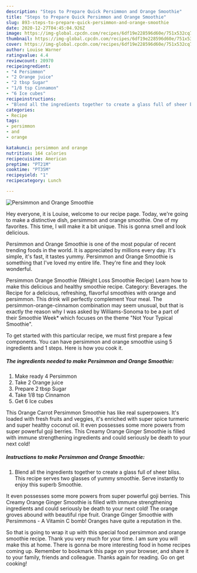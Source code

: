 ```yaml
---
description: "Steps to Prepare Quick Persimmon and Orange Smoothie"
title: "Steps to Prepare Quick Persimmon and Orange Smoothie"
slug: 893-steps-to-prepare-quick-persimmon-and-orange-smoothie
date: 2020-12-27T04:45:04.926Z
image: https://img-global.cpcdn.com/recipes/6df19e228596d60e/751x532cq70/persimmon-and-orange-smoothie-recipe-main-photo.jpg
thumbnail: https://img-global.cpcdn.com/recipes/6df19e228596d60e/751x532cq70/persimmon-and-orange-smoothie-recipe-main-photo.jpg
cover: https://img-global.cpcdn.com/recipes/6df19e228596d60e/751x532cq70/persimmon-and-orange-smoothie-recipe-main-photo.jpg
author: Louise Warner
ratingvalue: 4.4
reviewcount: 20970
recipeingredient:
- "4 Persimmon"
- "2 Orange juice"
- "2 tbsp Sugar"
- "1/8 tsp Cinnamon"
- "6 Ice cubes"
recipeinstructions:
- "Blend all the ingredients together to create a glass full of sheer bliss. This recipe serves two glasses of yummy smoothie. Serve instantly to enjoy this superb Smoothie."
categories:
- Recipe
tags:
- persimmon
- and
- orange

katakunci: persimmon and orange 
nutrition: 164 calories
recipecuisine: American
preptime: "PT21M"
cooktime: "PT35M"
recipeyield: "1"
recipecategory: Lunch

---
```



![Persimmon and Orange Smoothie](https://img-global.cpcdn.com/recipes/6df19e228596d60e/751x532cq70/persimmon-and-orange-smoothie-recipe-main-photo.jpg)

Hey everyone, it is Louise, welcome to our recipe page. Today, we're going to make a distinctive dish, persimmon and orange smoothie. One of my favorites. This time, I will make it a bit unique. This is gonna smell and look delicious.

Persimmon and Orange Smoothie is one of the most popular of recent trending foods in the world. It is appreciated by millions every day. It's simple, it's fast, it tastes yummy. Persimmon and Orange Smoothie is something that I've loved my entire life. They're fine and they look wonderful.

Persimmon Orange Smoothie (Weight Loss Smoothie Recipe) Learn how to make this delicious and healthy smoothie recipe. Category: Beverages. the Recipe for a delicious, refreshing, flavorful smoothies with orange and persimmon. This drink will perfectly complement Your meal. The persimmon-orange-cinnamon combination may seem unusual, but that is exactly the reason why I was asked by Williams-Sonoma to be a part of their Smoothie Week* which focuses on the theme &#34;Not Your Typical Smoothie&#34;.


To get started with this particular recipe, we must first prepare a few components. You can have persimmon and orange smoothie using 5 ingredients and 1 steps. Here is how you cook it.

<!--inarticleads1-->

##### The ingredients needed to make Persimmon and Orange Smoothie:

1. Make ready 4 Persimmon
1. Take 2 Orange juice
1. Prepare 2 tbsp Sugar
1. Take 1/8 tsp Cinnamon
1. Get 6 Ice cubes


This Orange Carrot Persimmon Smoothie has like real superpowers. It&#39;s loaded with fresh fruits and veggies, it&#39;s enriched with super spice turmeric and super healthy coconut oil. It even possesses some more powers from super powerful goji berries. This Creamy Orange Ginger Smoothie is filled with immune strengthening ingredients and could seriously be death to your next cold! 

<!--inarticleads2-->

##### Instructions to make Persimmon and Orange Smoothie:

1. Blend all the ingredients together to create a glass full of sheer bliss. This recipe serves two glasses of yummy smoothie. Serve instantly to enjoy this superb Smoothie.


It even possesses some more powers from super powerful goji berries. This Creamy Orange Ginger Smoothie is filled with immune strengthening ingredients and could seriously be death to your next cold! The orange groves abound with beautiful ripe fruit. Orange Ginger Smoothie with Persimmons - A Vitamin C bomb! Oranges have quite a reputation in the. 

So that is going to wrap it up with this special food persimmon and orange smoothie recipe. Thank you very much for your time. I am sure you will make this at home. There is gonna be more interesting food in home recipes coming up. Remember to bookmark this page on your browser, and share it to your family, friends and colleague. Thanks again for reading. Go on get cooking!
